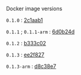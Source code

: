 Docker image versions

`0.1.0` : [2c1aab1](https://github.com/hmcc-global/hmccaa-web/commit/2c1aab1be13f73411a3a56946d45a53f09ca994c)

`0.1.1` ; `0.1.1-arm` : [6d0b24d](https://github.com/hmcc-global/hmccaa-web/commit/6d0b24debab76714204f78e1d108d1b4e371fa10)

`0.1.2` : [b333c02](https://github.com/hmcc-global/hmccaa-web/commit/b333c02f1d58619bca6c7fe9478be18c2b770abb)

`0.1.3` : [ee2f827](https://github.com/hmcc-global/hmccaa-web/commit/ee2f827026b0dc1aee8caa6cb4ca2f3bc862ad93)

`0.1.3-arm` : [d8c38e7](https://github.com/hmcc-global/hmccaa-web/commit/d8c38e74f9881342360a74131ea8aebb887df802)
